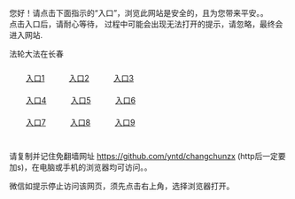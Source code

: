 您好！请点击下面指示的“入口”，浏览此网站是安全的，且为您带来平安。。 <br/>
点击入口后，请耐心等待， 过程中可能会出现无法打开的提示，请忽略，最终会进入网站. </br>

法轮大法在长春<br/>
<div style="padding:10px"><a style="margin:20px" target="_blank" href="https://d3bjbg5xfu8ujq.cloudfront.net/2Qpsp?tkqufegm" id="ccLink1" rel="nofollow">入口1</a> <a target="_blank" style="margin:20px" href="https://d3ni43q1hoaeqp.cloudfront.net/2Qpsp?wwvsqe" id="ccLink2" rel="nofollow">入口2</a> <a style="margin:20px" target="_blank" href="https://d1kkkp6agllguu.cloudfront.net/2Qpsp?itbeanoo" id="ccLink3" rel="nofollow">入口3</a></div>

<div style="padding:10px" ><a style="margin:20px" target="_blank" href="https://d3bjbg5xfu8ujq.cloudfront.net/2Qpsp?tkqufegm" id="ccLink4" rel="nofollow">入口4</a> <a style="margin:20px" href="https://d3ni43q1hoaeqp.cloudfront.net/2Qpsp?wwvsqe" target="_blank" id="ccLink5" rel="nofollow">入口5</a> <a style="margin:20px" href="https://d1kkkp6agllguu.cloudfront.net/2Qpsp?itbeanoo" target="_blank" id="ccLink6" rel="nofollow">入口6</a></div>

<div style="padding:10px"><a style="margin:20px" target="_blank" href="https://d3bjbg5xfu8ujq.cloudfront.net/2Qpsp?tkqufegm" id="ccLink7" rel="nofollow">入口7</a> <a style="margin:20px" href="https://d3ni43q1hoaeqp.cloudfront.net/2Qpsp?wwvsqe" target="_blank" id="ccLink8" rel="nofollow">入口8</a> <a style="margin:20px" target="_blank" href="https://d1kkkp6agllguu.cloudfront.net/2Qpsp?itbeanoo" id="ccLink9" rel="nofollow">入口9</a></div>

<br/>



请复制并记住免翻墙网址 https://github.com/yntd/changchunzx (http后一定要加s)，在电脑或手机的浏览器均可访问。。<br/>

微信如提示停止访问该网页，须先点击右上角，选择浏览器打开。
